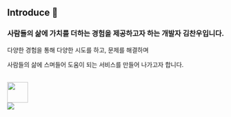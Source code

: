 ## Introduce 💬

<!--
**kcwww/kcwww** is a ✨ _special_ ✨ repository because its `README.md` (this file) appears on your GitHub profile.

Here are some ideas to get you started:

- 🔭 I’m currently working on ...
- 🌱 I’m currently learning ...
- 👯 I’m looking to collaborate on ...
- 🤔 I’m looking for help with ...
- 💬 Ask me about ...
- 📫 How to reach me: ...
- 😄 Pronouns: ...
- ⚡ Fun fact: ...
-->

### 사람들의 삶에 가치를 더하는 경험을 제공하고자 하는 개발자 김찬우입니다.

다양한 경험을 통해 다양한 시도를 하고, 문제를 해결하며

사람들의 삶에 스며들어 도움이 되는 서비스를 만들어 나가고자 합니다.


<br>

<div>
<a href="https://www.chanwooyam.dev/">
    <img src="https://d259untsmih4mi.cloudfront.net/main/main.png" width="48"/> 
</a>
<br>
<a href="https://www.chanwooyam.dev/">
    <img src="https://img.shields.io/badge/찬우얌 블로그-40AEF0?"/>
</a>
</div>

<br>

<!--

## Series 🔭

프로젝트, 회고 등 문제해결에 대해 고민하고 해결한 생각들입니다.

| Title | Description | Tech Stack |
| ---- | ---- | -------- |
| [Next.js 로 만드는 나만의 블로그](https://www.chanwooyam.dev/series/next-blog) | Next.js 14 로 만든 블로그 제작기 | Next.js, shadcnui, Typescript, TailwindCSS |
| [스노우볼 속 내 마음](https://www.chanwooyam.dev/series/snowball-project) | 네이버 부스트캠프에서 진행한 반응형 3D 모델 렌더링 프로젝트 | React, Vite, Typescript, Three.js |
| [제대로 서비스 리팩토링 하기](https://www.chanwooyam.dev/series/project-refactor) | 스노우볼 프로젝트를 제대로 서비스 하기 위해 리팩토링 하는 과정입니다. | Next.js, Jest, Storybook, ... |





## Education & Experience

- <img src="https://github.com/kcwww/kcwww/assets/98443541/3e5c6782-0494-4905-90f1-8dada36cdf32" width="16"> 42 서울 8기 Cadet 2022.11.07 ~


- <img src="https://user-images.githubusercontent.com/39405316/186857877-b1b4c4e2-5e83-433e-922b-73c61dbdf992.png" width="16"> 네이버 부스트캠프 Web 챌린지 과정 2023.07.10 ~ 2023.08.04


- <img src="https://user-images.githubusercontent.com/39405316/186857877-b1b4c4e2-5e83-433e-922b-73c61dbdf992.png" width="16"> 네이버 부스트캠프 Web 멤버십 과정 2023.08.28 ~ 2023.12.15

- <img src="https://github.com/kcwww/kcwww/assets/98443541/9b09dcc9-3d32-4764-a5b3-6529b0cd4586" width="16"> 멋쟁이 사자처럼 10기 2022.03 ~ 2023.09

<img src="https://github-readme-stats.vercel.app/api/top-langs/?username=kcwww&layout=compact">

<!--sns
<h3 align='center'>Contact</h3>
<p align='center'>
<a href="https://www.instagram.com/kcwww.w/"><img src="https://img.shields.io/badge/Instagram-E4405F?style=flat&logo=Instagram&logoColor=white"/></a>&nbsp
<a href="https://www.facebook.com/people/%EA%B9%80%EC%B0%AC%EC%9A%B0/100003078877927/"><img src="https://img.shields.io/badge/Facebook-1877F2?style=flat&logo=Facebook&logoColor=white"/></a>&nbsp
<a href="https://cwkim0321.tistory.com"><img src="https://img.shields.io/badge/Blog-FF9800?style=flat&logo=Blogger&logoColor=white"/></a>&nbsp
<a href="mailto:"cwkim0321@gmail.com"><img src="https://img.shields.io/badge/Gmail-EA4335?style=flat&logo=Gmail&logoColor=white"/></a>&nbsp
</p>
-->



